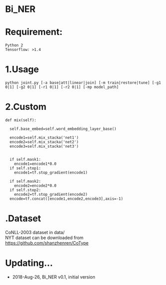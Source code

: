 # Bi_NER


Requirement:
===
    Python 2  
    Tensorflow: >1.4  


1.Usage
===
    python joint.py [-a base|att|linear|join] [-m train|restore|tune] [-g1 0|1] [-g2 0|1] [-r1 0|1] [-r2 0|1] [-mp model_path]


2.Custom
===
    def mix(self):
   
      self.base_embed=self.word_embedding_layer_base()
      
      encode1=self.mix_stacka('net1')
      encode2=self.mix_stacka('net2')
      encode3=self.mix_stacka('net3')


      if self.mask1:
        encode1=encode1*0.0
      if self.stop1:
        encode1=tf.stop_gradient(encode1)

      if self.mask2:
        encode2=encode2*0.0
      if self.stop2:
        encode2=tf.stop_gradient(encode2)
      encode=tf.concat([encode1,encode2,encode3],axis=-1)
    
.Dataset
===
CoNLL-2003 dataset in data/  
NYT dataset can be downloaded from https://github.com/shanzhenren/CoType  




Updating...
===
* 2018-Aug-26, Bi_NER v0.1, initial version
  

